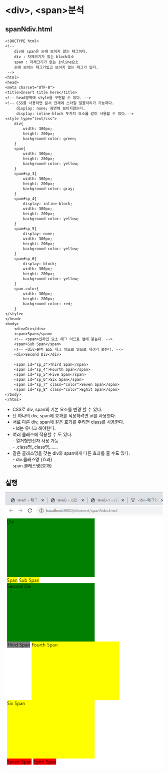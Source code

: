 # \<div>, \<span>분석

## spanNdiv.html

```markup
<!DOCTYPE html>
<!-- 
	div와 span은 눈에 보이지 않는 태그이다.
	div : 자체크기가 있는 block요소
	span : 자체크기가 없는 inline요소
	눈에 보이는 태그가있고 보이지 않는 태그가 있다.
 -->
<html>
<head>
<meta charset="UTF-8">
<title>Insert title here</title>
<!-- head영역에 style을 구현할 수 있다. -->
<!-- CSS를 사용하면 문서 전체에 스타일 일괄처리가 가능하다. 
     display: none; 화면에 보이지않는다.
     display: inline-block 두가지 요소를 같이 사용할 수 있다.-->
<style type="text/css">
	div{
		width: 300px;
		height: 200px;
		background-color: green;
	}	
	span{
		width: 300px;
		height: 200px;
		background-color: yellow;
	}	
	span#sp_3{
		width: 300px;
		height: 200px;
		background-color: gray;
	}	
	span#sp_4{
		display: inline-block;
		width: 300px;
		height: 200px;
		background-color: yellow;
	}	
	span#sp_5{
		display: none;
		width: 300px;
		height: 200px;
		background-color: yellow;
	}	
	span#sp_6{
		display: block;
		width: 300px;
		height: 200px;
		background-color: yellow;
	}	
	span.color{
		width: 300px;
		height: 200px;
		background-color: red;
	}	
</style>
</head>
<body>
	<div>Div</div>
	<span>Span</span>
	<!-- <span>인라인 요소 태그 이므로 옆에 붙는다. -->
	<span>Sub Span</span>
	<!-- <div>블럭 요소 태그 이므로 밑으로 내려가 붙는다. -->
	<div>Second Div</div>
	
	<span id="sp_3">Third Span</span>
	<span id="sp_4">Fourth Span</span>
	<span id="sp_5">Five Span</span>
	<span id="sp_6">Six Span</span>
	<span id="sp_7" class="color">Seven Span</span>
	<span id="sp_8" class="color">Eghit Span</span>
</body>
</html>
```

* CSS로 div, span의 기본 요소를 변경 할 수 있다.
* 단 하나의 div, span에 효과를 적용하려면 id를 사용한다.
* 서로 다른 div, span에 같은 효과를 주려면 class를 사용한다.\
  \- id는 유니크 해야한다.
* 여러 클래스에 적용할 수 도 있다.\
  \- 열거형연산자 사용 가능\
  \- .class명,.class명,......
* 같은 클래스명을 갖는 div와 span에게 다른 효과를 줄 수도 있다.\
  \- div.클래스명 {효과}\
    span.클래스명{효과}

## 실행

![](../../../.gitbook/assets/span-div.png)

